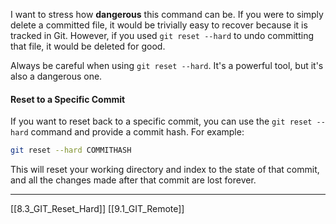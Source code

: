 I want to stress how **dangerous** this command can be. 
If you were to simply delete a committed file, it would be trivially  easy to recover because it is tracked in Git.
However, if you used ```git reset --hard``` to undo committing that file, it would be deleted for good.

Always be careful when using  ```git reset --hard```. 
It's a powerful tool, but it's also a dangerous one.

#### Reset to a Specific Commit
If you want to reset back to a specific commit, you can use the ```git reset --hard``` command and provide a commit hash. 
For example:

``` bash
git reset --hard COMMITHASH
```

This will reset your working directory and index to the state of that commit, and all the changes made after that commit are lost forever.

---
[[8.3_GIT_Reset_Hard]]
[[9.1_GIT_Remote]] 